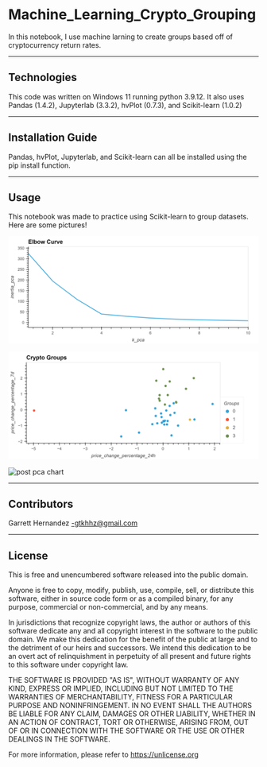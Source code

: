 # Machine_Learning_Crypto_Grouping

In this notebook, I use machine larning to create groups based off of cryptocurrency return rates.

---

## Technologies

This code was written on Windows 11 running python 3.9.12. It also uses Pandas (1.4.2), Jupyterlab (3.3.2), hvPlot (0.7.3), and Scikit-learn (1.0.2)

---

## Installation Guide

Pandas, hvPlot, Jupyterlab, and Scikit-learn can all be installed using the pip install function.

---

## Usage

This notebook was made to practice using Scikit-learn to group datasets. Here are some pictures!

![Elbow plot](images/elbow.png)

![pre pca chart](images/bokeh_plot.png)

![post pca chart](images/bokeh_plot(1).png)

---

## Contributors

Garrett Hernandez -gtkhhz@gmail.com

---

## License

This is free and unencumbered software released into the public domain.

Anyone is free to copy, modify, publish, use, compile, sell, or
distribute this software, either in source code form or as a compiled
binary, for any purpose, commercial or non-commercial, and by any
means.

In jurisdictions that recognize copyright laws, the author or authors
of this software dedicate any and all copyright interest in the
software to the public domain. We make this dedication for the benefit
of the public at large and to the detriment of our heirs and
successors. We intend this dedication to be an overt act of
relinquishment in perpetuity of all present and future rights to this
software under copyright law.

THE SOFTWARE IS PROVIDED "AS IS", WITHOUT WARRANTY OF ANY KIND,
EXPRESS OR IMPLIED, INCLUDING BUT NOT LIMITED TO THE WARRANTIES OF
MERCHANTABILITY, FITNESS FOR A PARTICULAR PURPOSE AND NONINFRINGEMENT.
IN NO EVENT SHALL THE AUTHORS BE LIABLE FOR ANY CLAIM, DAMAGES OR
OTHER LIABILITY, WHETHER IN AN ACTION OF CONTRACT, TORT OR OTHERWISE,
ARISING FROM, OUT OF OR IN CONNECTION WITH THE SOFTWARE OR THE USE OR
OTHER DEALINGS IN THE SOFTWARE.

For more information, please refer to <https://unlicense.org>
